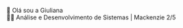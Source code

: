 👋 Olá sou a Giuliana <br>
👩‍💻 Análise e Desenvolvimento de Sistemas | Mackenzie 2/5
<div style="display: inline_block"><br>
<img align="center" heigth="30" width="40" scr="https://upload.wikimedia.org/wikipedia/commons/thumb/3/38/HTML5_Badge.svg/640px-HTML5_Badge.svg.png">
<img align="center" heigth="30" width="40" scr="https://cdn.jsdelivr.net/gh/devicons/devicon/icons/css3/css3-original.svg">
<img align="center" heigth="30" width="40" scr="https://cdn.jsdelivr.net/gh/devicons/devicon/icons/javascript/javascript-original.svg">
<img align="center" heigth="30" width="40" scr="https://cdn.jsdelivr.net/gh/devicons/devicon/icons/nodejs/nodejs-original-wordmark.svg">
<img align="center" heigth="30" width="40" scr="https://cdn.jsdelivr.net/gh/devicons/devicon/icons/nodejs/nodejs-original.svg">
<img align="center" heigth="30" width="40" scr="https://cdn.jsdelivr.net/gh/devicons/devicon/icons/canva/canva-original.svg">
</div>




